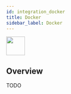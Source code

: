 ```yaml
---
id: integration_docker
title: Docker
sidebar_label: Docker
---
```



<img src="https://renative.org/img/ic_integrations.png" width=50 height=50 />

## Overview

TODO
